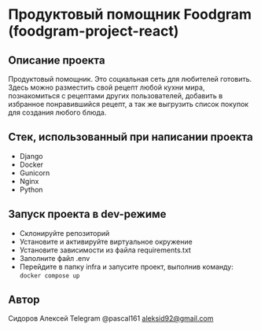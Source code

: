 # Продуктовый помощник Foodgram (foodgram-project-react)

## Описание проекта
Продуктовый помощник. Это социальная сеть для любителей готовить. Здесь можно разместить свой рецепт любой кухни мира, познакомиться с рецептами других пользователей, добавить в избранное понравившийся рецепт, а так же выгрузить список покупок для создания любого блюда.

## Стек, использованный при написании проекта
- Django
- Docker
- Gunicorn
- Nginx
- Python

## Запуск проекта в dev-режиме
- Склонируйте репозиторий
- Установите и активируйте виртуальное окружение
- Установите зависимости из файла requirements.txt
- Заполните файл .env
- Перейдите в папку infra и запусите проект, выполнив команду:
``` docker compose up ```


## Автор
Сидоров Алексей
Telegram @pascal161
aleksid92@gmail.com
